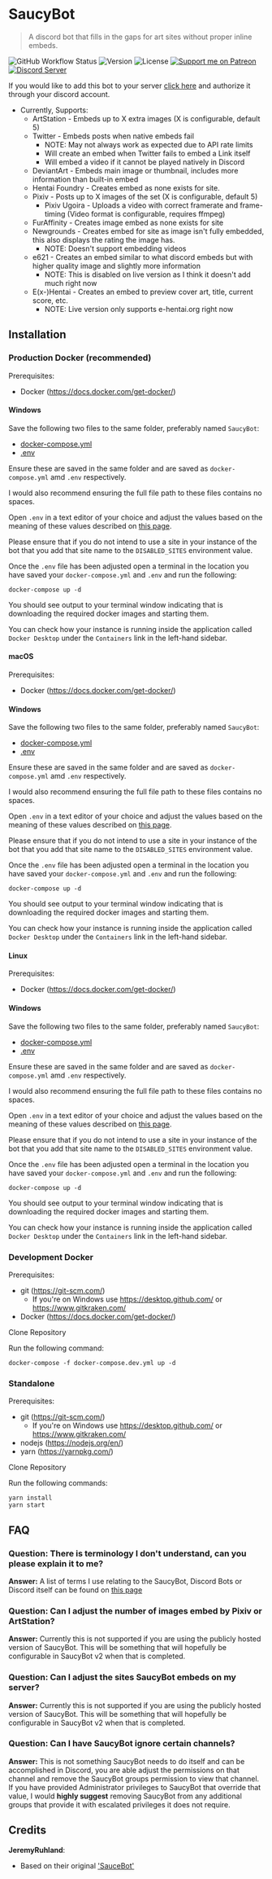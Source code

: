 SaucyBot
========

> A discord bot that fills in the gaps for art sites without proper inline embeds.

![GitHub Workflow Status](https://img.shields.io/github/workflow/status/Sn0wCrack/saucybot-discord/CI)
![Version](https://img.shields.io/github/package-json/v/sn0wcrack/saucybot-discord)
![License](https://img.shields.io/github/license/sn0wcrack/saucybot-discord)
[![Support me on Patreon](https://img.shields.io/endpoint.svg?url=https%3A%2F%2Fshieldsio-patreon.vercel.app%2Fapi%3Fusername%3Dsaucybot%26type%3Dpatrons&style=flat)](https://patreon.com/saucybot)
<a target="_blank" href="https://discord.gg/E642ScHyHj">![Discord Server](https://img.shields.io/discord/928546369935917076?color=5764f4&label=discord&logo=discord&logoColor=fff)</a>

If you would like to add this bot to your server [click here](https://discordapp.com/api/oauth2/authorize?client_id=647368715742216193&permissions=67497024&scope=bot) and authorize it through your discord account.

* Currently, Supports:
  * ArtStation - Embeds up to X extra images (X is configurable, default 5)
  * Twitter - Embeds posts when native embeds fail
    * NOTE: May not always work as expected due to API rate limits
    * Will create an embed when Twitter fails to embed a Link itself
    * Will embed a video if it cannot be played natively in Discord
  * DeviantArt - Embeds main image or thumbnail, includes more information than built-in embed
  * Hentai Foundry - Creates embed as none exists for site.
  * Pixiv - Posts up to X images of the set (X is configurable, default 5)
    * Pixiv Ugoira - Uploads a video with correct framerate and frame-timing (Video format is configurable, requires ffmpeg)
  * FurAffinity - Creates image embed as none exists for site
  * Newgrounds - Creates embed for site as image isn't fully embedded, this also displays the rating the image has.
    * NOTE: Doesn't support embedding videos
  * e621 - Creates an embed similar to what discord embeds but with higher quality image and slightly more information
    * NOTE: This is disabled on live version as I think it doesn't add much right now
  * E(x-)Hentai - Creates an embed to preview cover art, title, current score, etc.
    * NOTE: Live version only supports e-hentai.org right now

Installation
----------

### Production Docker (recommended)

Prerequisites:
 - Docker (https://docs.docker.com/get-docker/)

#### Windows

Save the following two files to the same folder, preferably named `SaucyBot`:
 - [docker-compose.yml](https://raw.githubusercontent.com/Sn0wCrack/saucybot-discord/master/docker-compose.prod.yml)
 - [.env](https://raw.githubusercontent.com/Sn0wCrack/saucybot-discord/master/.env.example)

Ensure these are saved in the same folder and are saved as `docker-compose.yml` amd `.env` respectively.

I would also recommend ensuring the full file path to these files contains no spaces.

Open `.env` in a text editor of your choice and adjust the values based on the meaning of these values described on [this page](https://github.com/Sn0wCrack/saucybot-discord/wiki/Environment-Variable-Values).

Please ensure that if you do not intend to use a site in your instance of the bot that you add that site name to the `DISABLED_SITES` environment value.

Once the `.env` file has been adjusted open a terminal in the location you have saved your `docker-compose.yml` and `.env` and run the following:

```shell
docker-compose up -d
```

You should see output to your terminal window indicating that is downloading the required docker images and starting them.

You can check how your instance is running inside the application called `Docker Desktop` under the `Containers` link in the left-hand sidebar.

#### macOS

Prerequisites:
- Docker (https://docs.docker.com/get-docker/)

#### Windows

Save the following two files to the same folder, preferably named `SaucyBot`:
- [docker-compose.yml](https://raw.githubusercontent.com/Sn0wCrack/saucybot-discord/master/docker-compose.prod.yml)
- [.env](https://raw.githubusercontent.com/Sn0wCrack/saucybot-discord/master/.env.example)

Ensure these are saved in the same folder and are saved as `docker-compose.yml` amd `.env` respectively.

I would also recommend ensuring the full file path to these files contains no spaces.

Open `.env` in a text editor of your choice and adjust the values based on the meaning of these values described on [this page](https://github.com/Sn0wCrack/saucybot-discord/wiki/Environment-Variable-Values).

Please ensure that if you do not intend to use a site in your instance of the bot that you add that site name to the `DISABLED_SITES` environment value.

Once the `.env` file has been adjusted open a terminal in the location you have saved your `docker-compose.yml` and `.env` and run the following:

```shell
docker-compose up -d
```

You should see output to your terminal window indicating that is downloading the required docker images and starting them.

You can check how your instance is running inside the application called `Docker Desktop` under the `Containers` link in the left-hand sidebar.

#### Linux

Prerequisites:
- Docker (https://docs.docker.com/get-docker/)

#### Windows

Save the following two files to the same folder, preferably named `SaucyBot`:
- [docker-compose.yml](https://raw.githubusercontent.com/Sn0wCrack/saucybot-discord/master/docker-compose.prod.yml)
- [.env](https://raw.githubusercontent.com/Sn0wCrack/saucybot-discord/master/.env.example)

Ensure these are saved in the same folder and are saved as `docker-compose.yml` amd `.env` respectively.

I would also recommend ensuring the full file path to these files contains no spaces.

Open `.env` in a text editor of your choice and adjust the values based on the meaning of these values described on [this page](https://github.com/Sn0wCrack/saucybot-discord/wiki/Environment-Variable-Values).

Please ensure that if you do not intend to use a site in your instance of the bot that you add that site name to the `DISABLED_SITES` environment value.

Once the `.env` file has been adjusted open a terminal in the location you have saved your `docker-compose.yml` and `.env` and run the following:

```shell
docker-compose up -d
```

You should see output to your terminal window indicating that is downloading the required docker images and starting them.

You can check how your instance is running inside the application called `Docker Desktop` under the `Containers` link in the left-hand sidebar.


### Development Docker

Prerequisites:
 - git (https://git-scm.com/)
   - If you're on Windows use https://desktop.github.com/ or https://www.gitkraken.com/
 - Docker (https://docs.docker.com/get-docker/)

<!-- TODO: Improve this section -->

Clone Repository

Run the following command:
```shell
docker-compose -f docker-compose.dev.yml up -d
```

### Standalone

Prerequisites:
 - git (https://git-scm.com/)
    - If you're on Windows use https://desktop.github.com/ or https://www.gitkraken.com/
 - nodejs (https://nodejs.org/en/)
 - yarn (https://yarnpkg.com/)

<!-- TODO: Improve this section -->

Clone Repository

Run the following commands:
```shell
yarn install
yarn start
```


FAQ
---

### Question: There is terminology I don't understand, can you please explain it to me?
**Answer:** A list of terms I use relating to the SaucyBot, Discord Bots or Discord itself can be found on [this page](https://github.com/Sn0wCrack/saucybot-discord/wiki/Glossary)

### Question: Can I adjust the number of images embed by Pixiv or ArtStation?
**Answer:** Currently this is not supported if you are using the publicly hosted version of SaucyBot.
This will be something that will hopefully be configurable in SaucyBot v2 when that is completed.

### Question: Can I adjust the sites SaucyBot embeds on my server?
**Answer:** Currently this is not supported if you are using the publicly hosted version of SaucyBot.
This will be something that will hopefully be configurable in SaucyBot v2 when that is completed.

### Question: Can I have SaucyBot ignore certain channels?
**Answer:** This is not something SaucyBot needs to do itself and can be accomplished in Discord, you are able adjust the permissions on that channel and remove the SaucyBot groups permission to view that channel.
If you have provided Administrator privileges to SaucyBot that override that value, I would **highly suggest** removing SaucyBot from any additional groups that provide it with escalated privileges it does not require.

Credits
-------

**JeremyRuhland**:

* Based on their original ['SauceBot'](https://github.com/JeremyRuhland/saucebot-discord)

